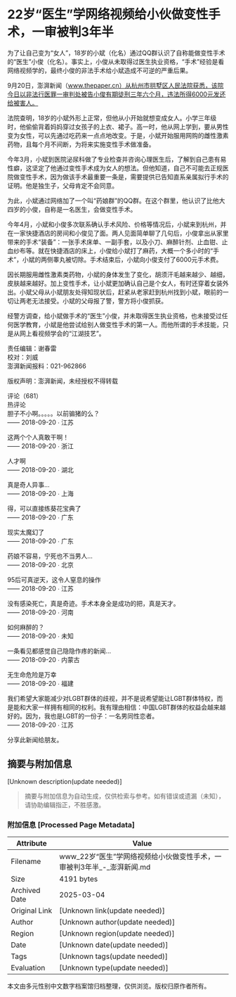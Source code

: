# 22岁“医生”学网络视频给小伙做变性手术，一审被判3年半

为了让自己变为“女人”，18岁的小斌（化名）通过QQ群认识了自称能做变性手术的“医生”小俊（化名）。事实上，小俊从未取得过医生执业资格，“手术”经验是看网络视频学的，最终小俊的非法手术给小斌造成不可逆的严重后果。

9月20日，澎湃新闻（www.thepaper.cn）从杭州市拱墅区人民法院获悉，该院今日以非法行医罪一审判处被告小俊有期徒刑三年六个月，违法所得6000元发还给被害人。 

法院查明，18岁的小斌外形上正常，但他从小开始就想变成女人。小学三年级时，他偷偷背着妈妈穿过女孩子的上衣、裙子。高一时，他从网上学到，要从男性变为女性，可以先通过吃药来一点点地改变。于是，小斌开始服用网购的雌性激素药物，且每个月不间断，为将来实施变性手术做准备。

今年3月，小斌到医院泌尿科做了专业检查并咨询心理医生后，了解到自己患有易性癖，这坚定了他通过变性手术成为女人的想法。但他知道，自己不可能去正规医院做变性手术，因为做该手术最重要一条是，需要提供已告知直系亲属拟行手术的证明。他是独生子，父母肯定不会同意。

为此，小斌通过网络加了一个叫“药娘群”的QQ群。在这个群里，他认识了比他大四岁的小俊，自称是一名医生，会做变性手术。

今年4月，小斌和小俊多次联系确认手术风险、价格等情况后，小斌来到杭州，并在一家快捷酒店的房间和小俊见了面。两人见面简单聊了几句后，小俊拿出从家里带来的手术“装备”：一张手术床单、一副手套，以及小刀、麻醉针剂、止血钳、止血纱布等。就在快捷酒店的床上，小俊给小斌打了麻药，大概一个多小时的“手术”，小斌的两侧睾丸被切除。手术结束后，小斌向小俊支付了6000元手术费。

因长期服用雌性激素类药物，小斌的身体发生了变化，胡须汗毛越来越少、越细，皮肤越来越好。加上变性手术，让小斌更加确认自己是个女人，有时还穿着女装外出。小斌父母从小斌朋友处得知现状后，赶紧从老家赶到杭州找到小斌，眼前的一切让两老无法接受。小斌的父母报了警，警方将小俊抓获。

经警方调查，给小斌做手术的“医生”小俊，并未取得医生执业资格，也未接受过任何医学教育，小斌是他尝试给别人做变性手术的第一人。而他所谓的手术技能，只是从网上看视频学会的“江湖技艺”。

责任编辑：谢春雷  
校对：刘威  
澎湃新闻报料：021-962866  

版权声明：澎湃新闻，未经授权不得转载  

评论（681）  
热评论  
胆子不小啊。。。。。以前骟猪的么？  
—— 2018-09-20 ∙ 江苏  

这两个个人真敢干啊！  
—— 2018-09-20 ∙ 浙江  

人才啊  
—— 2018-09-20 ∙ 湖北  

真是奇人异事...  
—— 2018-09-20 ∙ 上海  

得，可以直接练葵花宝典了  
—— 2018-09-20 ∙ 广东  

现实太魔幻了  
—— 2018-09-20 ∙ 广东  

药娘不容易，宁死也不当男人...  
—— 2018-09-20 ∙ 北京  

95后可真逆天，这令人窒息的操作  
—— 2018-09-20 ∙ 江苏  

没有感染死亡，真是奇迹。手术本身全是成功的把，真是天才。  
—— 2018-09-20 ∙ 河南  

如何麻醉的？  
—— 2018-09-20 ∙ 未知  

一条看见都感觉自己隐隐作疼的新闻…  
—— 2018-09-20 ∙ 内蒙古  

无生命危险是万幸  
—— 2018-09-20 ∙ 福建  

我们希望大家能减少对LGBT群体的歧视，并不是说希望能让LGBT群体特权，而是能和大家一样拥有相同的权利。我有理由相信：中国LGBT群体的权益会越来越好的。因为，我也是LGBT的一份子：一名男同性恋者。  
—— 2018-09-20 ∙ 江苏  

分享此新闻给朋友。
<!-- tcd_original_link https://www.thepaper.cn/newsDetail_forward_2459458 -->


## 摘要与附加信息

<!-- tcd_abstract -->
[Unknown description(update needed)]
<!-- tcd_abstract_end -->

> 摘要与附加信息为自动生成，仅供检索与参考。如有错误或遗漏（未知），请协助编辑指正，不胜感激。

### 附加信息 [Processed Page Metadata]

| Attribute       | Value                                  |
|-----------------|----------------------------------------|
| Filename        | www_22岁“医生”学网络视频给小伙做变性手术，一审被判3年半_-_澎湃新闻.md                             |
| Size            | 4191 bytes                           |
| Archived Date   | 2025-03-04                             |
| Original Link   | [Unknown link(update needed)]                       |
| Author          | [Unknown author(update needed)]                               |
| Region          | [Unknown region(update needed)]                               |
| Date            | [Unknown date(update needed)]                                 |
| Tags            | [Unknown tags(update needed)]                                 |
| Evaluation            | [Unknown type(update needed)]                                 |
<!-- tcd_table_end -->

本文由多元性别中文数字档案馆归档整理，仅供浏览。版权归原作者所有。
